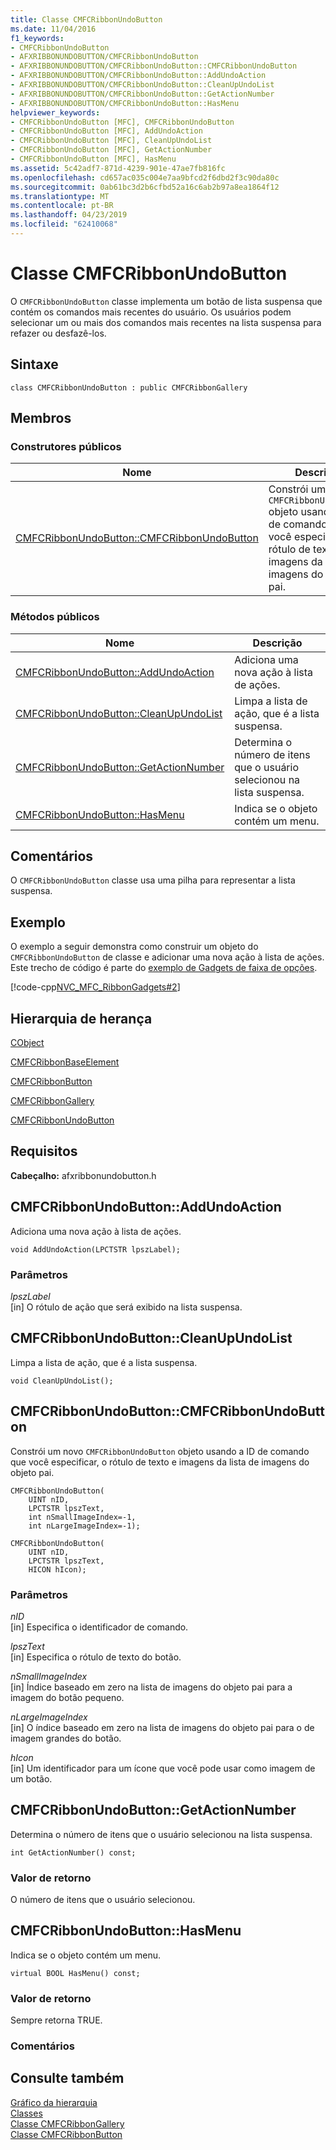 ```yaml
---
title: Classe CMFCRibbonUndoButton
ms.date: 11/04/2016
f1_keywords:
- CMFCRibbonUndoButton
- AFXRIBBONUNDOBUTTON/CMFCRibbonUndoButton
- AFXRIBBONUNDOBUTTON/CMFCRibbonUndoButton::CMFCRibbonUndoButton
- AFXRIBBONUNDOBUTTON/CMFCRibbonUndoButton::AddUndoAction
- AFXRIBBONUNDOBUTTON/CMFCRibbonUndoButton::CleanUpUndoList
- AFXRIBBONUNDOBUTTON/CMFCRibbonUndoButton::GetActionNumber
- AFXRIBBONUNDOBUTTON/CMFCRibbonUndoButton::HasMenu
helpviewer_keywords:
- CMFCRibbonUndoButton [MFC], CMFCRibbonUndoButton
- CMFCRibbonUndoButton [MFC], AddUndoAction
- CMFCRibbonUndoButton [MFC], CleanUpUndoList
- CMFCRibbonUndoButton [MFC], GetActionNumber
- CMFCRibbonUndoButton [MFC], HasMenu
ms.assetid: 5c42adf7-871d-4239-901e-47ae7fb816fc
ms.openlocfilehash: cd657ac035c004e7aa9bfcd2f6dbd2f3c90da80c
ms.sourcegitcommit: 0ab61bc3d2b6cfbd52a16c6ab2b97a8ea1864f12
ms.translationtype: MT
ms.contentlocale: pt-BR
ms.lasthandoff: 04/23/2019
ms.locfileid: "62410068"
---
```

# <a name="cmfcribbonundobutton-class"></a>Classe CMFCRibbonUndoButton

O `CMFCRibbonUndoButton` classe implementa um botão de lista suspensa que contém os comandos mais recentes do usuário. Os usuários podem selecionar um ou mais dos comandos mais recentes na lista suspensa para refazer ou desfazê-los.

## <a name="syntax"></a>Sintaxe

```
class CMFCRibbonUndoButton : public CMFCRibbonGallery
```

## <a name="members"></a>Membros

### <a name="public-constructors"></a>Construtores públicos

|Nome|Descrição|
|----------|-----------------|
|[CMFCRibbonUndoButton::CMFCRibbonUndoButton](#cmfcribbonundobutton)|Constrói um novo `CMFCRibbonUndoButton` objeto usando a ID de comando que você especificar, o rótulo de texto e imagens da lista de imagens do objeto pai.|

### <a name="public-methods"></a>Métodos públicos

|Nome|Descrição|
|----------|-----------------|
|[CMFCRibbonUndoButton::AddUndoAction](#addundoaction)|Adiciona uma nova ação à lista de ações.|
|[CMFCRibbonUndoButton::CleanUpUndoList](#cleanupundolist)|Limpa a lista de ação, que é a lista suspensa.|
|[CMFCRibbonUndoButton::GetActionNumber](#getactionnumber)|Determina o número de itens que o usuário selecionou na lista suspensa.|
|[CMFCRibbonUndoButton::HasMenu](#hasmenu)|Indica se o objeto contém um menu.|

## <a name="remarks"></a>Comentários

O `CMFCRibbonUndoButton` classe usa uma pilha para representar a lista suspensa.

## <a name="example"></a>Exemplo

O exemplo a seguir demonstra como construir um objeto do `CMFCRibbonUndoButton` de classe e adicionar uma nova ação à lista de ações. Este trecho de código é parte do [exemplo de Gadgets de faixa de opções](../../overview/visual-cpp-samples.md).

[!code-cpp[NVC_MFC_RibbonGadgets#2](../../mfc/reference/codesnippet/cpp/cmfcribbonundobutton-class_1.cpp)]

## <a name="inheritance-hierarchy"></a>Hierarquia de herança

[CObject](../../mfc/reference/cobject-class.md)

[CMFCRibbonBaseElement](../../mfc/reference/cmfcribbonbaseelement-class.md)

[CMFCRibbonButton](../../mfc/reference/cmfcribbonbutton-class.md)

[CMFCRibbonGallery](../../mfc/reference/cmfcribbongallery-class.md)

[CMFCRibbonUndoButton](../../mfc/reference/cmfcribbonundobutton-class.md)

## <a name="requirements"></a>Requisitos

**Cabeçalho:** afxribbonundobutton.h

##  <a name="addundoaction"></a>  CMFCRibbonUndoButton::AddUndoAction

Adiciona uma nova ação à lista de ações.

```
void AddUndoAction(LPCTSTR lpszLabel);
```

### <a name="parameters"></a>Parâmetros

*lpszLabel*<br/>
[in] O rótulo de ação que será exibido na lista suspensa.

##  <a name="cleanupundolist"></a>  CMFCRibbonUndoButton::CleanUpUndoList

Limpa a lista de ação, que é a lista suspensa.

```
void CleanUpUndoList();
```

##  <a name="cmfcribbonundobutton"></a>  CMFCRibbonUndoButton::CMFCRibbonUndoButton

Constrói um novo `CMFCRibbonUndoButton` objeto usando a ID de comando que você especificar, o rótulo de texto e imagens da lista de imagens do objeto pai.

```
CMFCRibbonUndoButton(
    UINT nID,
    LPCTSTR lpszText,
    int nSmallImageIndex=-1,
    int nLargeImageIndex=-1);

CMFCRibbonUndoButton(
    UINT nID,
    LPCTSTR lpszText,
    HICON hIcon);
```

### <a name="parameters"></a>Parâmetros

*nID*<br/>
[in] Especifica o identificador de comando.

*lpszText*<br/>
[in] Especifica o rótulo de texto do botão.

*nSmallImageIndex*<br/>
[in] Índice baseado em zero na lista de imagens do objeto pai para a imagem do botão pequeno.

*nLargeImageIndex*<br/>
[in] O índice baseado em zero na lista de imagens do objeto pai para o de imagem grandes do botão.

*hIcon*<br/>
[in] Um identificador para um ícone que você pode usar como imagem de um botão.

##  <a name="getactionnumber"></a>  CMFCRibbonUndoButton::GetActionNumber

Determina o número de itens que o usuário selecionou na lista suspensa.

```
int GetActionNumber() const;
```

### <a name="return-value"></a>Valor de retorno

O número de itens que o usuário selecionou.

##  <a name="hasmenu"></a>  CMFCRibbonUndoButton::HasMenu

Indica se o objeto contém um menu.

```
virtual BOOL HasMenu() const;
```

### <a name="return-value"></a>Valor de retorno

Sempre retorna TRUE.

### <a name="remarks"></a>Comentários

## <a name="see-also"></a>Consulte também

[Gráfico da hierarquia](../../mfc/hierarchy-chart.md)<br/>
[Classes](../../mfc/reference/mfc-classes.md)<br/>
[Classe CMFCRibbonGallery](../../mfc/reference/cmfcribbongallery-class.md)<br/>
[Classe CMFCRibbonButton](../../mfc/reference/cmfcribbonbutton-class.md)
